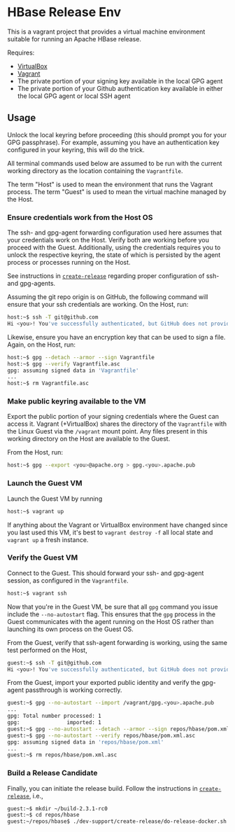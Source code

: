 <!---
Licensed to the Apache Software Foundation (ASF) under one
or more contributor license agreements.  See the NOTICE file
distributed with this work for additional information
regarding copyright ownership.  The ASF licenses this file
to you under the Apache License, Version 2.0 (the
"License"); you may not use this file except in compliance
with the License.  You may obtain a copy of the License at

  http://www.apache.org/licenses/LICENSE-2.0

Unless required by applicable law or agreed to in writing,
software distributed under the License is distributed on an
"AS IS" BASIS, WITHOUT WARRANTIES OR CONDITIONS OF ANY
KIND, either express or implied.  See the License for the
specific language governing permissions and limitations
under the License.
-->

# HBase Release Env

This is a vagrant project that provides a virtual machine environment suitable
for running an Apache HBase release.

Requires:
* [VirtualBox](http://virtualbox.org)
* [Vagrant](http://virtualbox.org)
* The private portion of your signing key available in the local GPG agent
* The private portion of your Github authentication key available in either the local GPG agent or
  local SSH agent

## Usage

Unlock the local keyring before proceeding (this should prompt you for your GPG passphrase). For
example, assuming you have an authentication key configured in your keyring, this will do the
trick.

All terminal commands used below are assumed to be run with the current working directory as the
location containing the `Vagrantfile`.

The term "Host" is used to mean the environment that runs the Vagrant process. The term "Guest" is
used to mean the virtual machine managed by the Host.

### Ensure credentials work from the Host OS

The ssh- and gpg-agent forwarding configuration used here assumes that your credentials work
on the Host. Verify both are working before you proceed with the Guest. Additionally, using the
credentials requires you to unlock the respective keyring, the state of which is persisted by the
agent process or processes running on the Host.

See instructions in [`create-release`](../create-release/README.txt) regarding proper
configuration of ssh- and gpg-agents.

Assuming the git repo origin is on GitHub, the following command will ensure that your ssh
credentials are working. On the Host, run:

```sh
host:~$ ssh -T git@github.com
Hi <you>! You've successfully authenticated, but GitHub does not provide shell access.
```

Likewise, ensure you have an encryption key that can be used to sign a file. Again, on the Host,
run:

```sh
host:~$ gpg --detach --armor --sign Vagrantfile
host:~$ gpg --verify Vagrantfile.asc
gpg: assuming signed data in 'Vagrantfile'
...
host:~$ rm Vagrantfile.asc
```

### Make public keyring available to the VM

Export the public portion of your signing credentials where the Guest can access it. Vagrant
(+VirtualBox) shares the directory of the `Vagrantfile` with the Linux Guest via the `/vagrant`
mount point. Any files present in this working directory on the Host are available to the Guest.

From the Host, run:

```sh
host:~$ gpg --export <you>@apache.org > gpg.<you>.apache.pub
```

### Launch the Guest VM

Launch the Guest VM by running

```sh
host:~$ vagrant up
```

If anything about the Vagrant or VirtualBox environment have changed since you last used this VM,
it's best to `vagrant destroy -f` all local state and `vagrant up` a fresh instance.

### Verify the Guest VM

Connect to the Guest. This should forward your ssh- and gpg-agent session, as configured in the
`Vagrantfile`.

```sh
host:~$ vagrant ssh
```

Now that you're in the Guest VM, be sure that all `gpg` command you issue include the
`--no-autostart` flag. This ensures that the `gpg` process in the Guest communicates with the
agent running on the Host OS rather than launching its own process on the Guest OS.

From the Guest, verify that ssh-agent forwarding is working, using the same test performed on the
Host,

```sh
guest:~$ ssh -T git@github.com
Hi <you>! You've successfully authenticated, but GitHub does not provide shell access.
```

From the Guest, import your exported public identity and verify the gpg-agent passthrough is
working correctly.

```sh
guest:~$ gpg --no-autostart --import /vagrant/gpg.<you>.apache.pub
...
gpg: Total number processed: 1
gpg:               imported: 1
guest:~$ gpg --no-autostart --detach --armor --sign repos/hbase/pom.xml
guest:~$ gpg --no-autostart --verify repos/hbase/pom.xml.asc
gpg: assuming signed data in 'repos/hbase/pom.xml'
...
guest:~$ rm repos/hbase/pom.xml.asc
```

### Build a Release Candidate

Finally, you can initiate the release build. Follow the instructions in
[`create-release`](../create-release/README.txt), i.e.,

```sh
guest:~$ mkdir ~/build-2.3.1-rc0
guest:~$ cd repos/hbase
guest:~/repos/hbase$ ./dev-support/create-release/do-release-docker.sh -d ~/build-2.3.1-rc0/ ...
```
